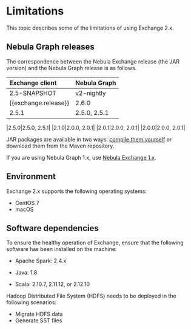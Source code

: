 # Limitations

This topic describes some of the limitations of using Exchange 2.x.

## Nebula Graph releases

The correspondence between the Nebula Exchange release (the JAR version) and the Nebula Graph release is as follows.

|Exchange client|Nebula Graph|
|:---|:---|
|2.5-SNAPSHOT|v2-nightly|
|{{exchange.release}}|2.6.0|
|2.5.1|2.5.0, 2.5.1|

|2.5.0|2.5.0, 2.5.1|
|2.1.0|2.0.0, 2.0.1|
|2.0.1|2.0.0, 2.0.1|
|2.0.0|2.0.0, 2.0.1|

JAR packages are available in two ways: [compile them yourself](../ex-ug-compile.md) or download them from the Maven repository.

If you are using Nebula Graph 1.x, use [Nebula Exchange 1.x](https://github.com/vesoft-inc/nebula-java/tree/v1.0/tools "Click to go to GitHub").

## Environment

Exchange 2.x supports the following operating systems:

- CentOS 7
- macOS

## Software dependencies

To ensure the healthy operation of Exchange, ensure that the following software has been installed on the machine:

- Apache Spark: 2.4.x

- Java: 1.8

- Scala: 2.10.7, 2.11.12, or 2.12.10

Hadoop Distributed File System (HDFS) needs to be deployed in the following scenarios:

- Migrate HDFS data
- Generate SST files
